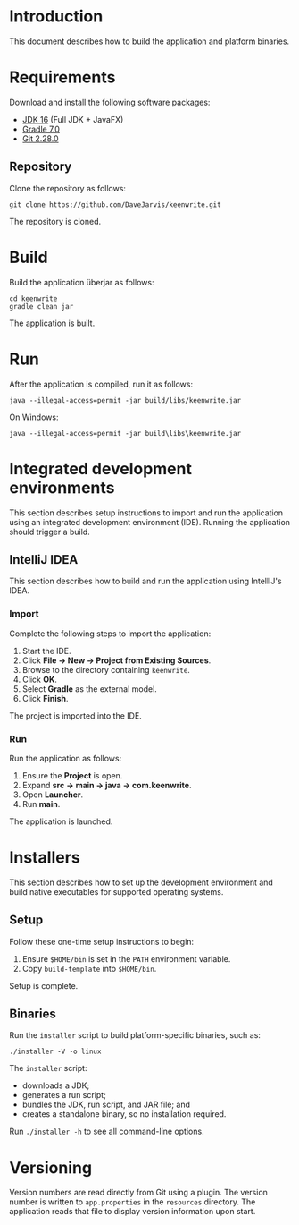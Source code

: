 # Introduction

This document describes how to build the application and platform binaries.

# Requirements

Download and install the following software packages:

* [JDK 16](https://bell-sw.com/pages/downloads/?version=java-16) (Full JDK + JavaFX)
* [Gradle 7.0](https://services.gradle.org/distributions)
* [Git 2.28.0](https://git-scm.com/downloads)

## Repository

Clone the repository as follows:

    git clone https://github.com/DaveJarvis/keenwrite.git

The repository is cloned.

# Build

Build the application überjar as follows:

    cd keenwrite
    gradle clean jar

The application is built.

# Run

After the application is compiled, run it as follows:

    java --illegal-access=permit -jar build/libs/keenwrite.jar

On Windows:

    java --illegal-access=permit -jar build\libs\keenwrite.jar

# Integrated development environments

This section describes setup instructions to import and run the application using an integrated development environment (IDE). Running the application should trigger a build.

## IntelliJ IDEA

This section describes how to build and run the application using IntellIJ's IDEA.

### Import

Complete the following steps to import the application:

1. Start the IDE.
1. Click **File → New → Project from Existing Sources**.
1. Browse to the directory containing `keenwrite`.
1. Click **OK**.
1. Select **Gradle** as the external model.
1. Click **Finish**.

The project is imported into the IDE.

### Run

Run the application as follows:

1. Ensure the **Project** is open.
1. Expand **src → main → java → com.keenwrite**.
1. Open **Launcher**.
1. Run **main**.

The application is launched.

# Installers

This section describes how to set up the development environment and build native executables for supported operating systems.

## Setup

Follow these one-time setup instructions to begin:

1. Ensure `$HOME/bin` is set in the `PATH` environment variable.
1. Copy `build-template` into `$HOME/bin`.

Setup is complete.

## Binaries

Run the `installer` script to build platform-specific binaries, such as:

    ./installer -V -o linux

The `installer` script:

* downloads a JDK;
* generates a run script;
* bundles the JDK, run script, and JAR file; and
* creates a standalone binary, so no installation required.

Run `./installer -h` to see all command-line options.

# Versioning

Version numbers are read directly from Git using a plugin. The version number is written to `app.properties` in the `resources` directory. The application reads that file to display version information upon start.

